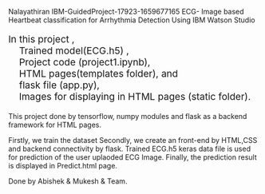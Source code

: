 Nalayathiran IBM-GuidedProject-17923-1659677165
ECG- Image based Heartbeat classification for Arrhythmia Detection Using IBM Watson Studio




<html>
<p style="font-size:19px;">In this project ,<br>
 &nbsp &nbsp Trained model(ECG.h5) ,<br>
 &nbsp &nbsp   Project code (project1.ipynb),<br>
 &nbsp &nbsp  HTML pages(templates folder), and <br> 
 &nbsp &nbsp  flask file (app.py),<br>
 &nbsp &nbsp  Images for displaying in HTML pages (static folder).</p>
</html>

This project done by tensorflow, numpy modules and flask as a backend framework for HTML pages.

Firstly, we train the dataset
Secondly, we create an front-end by HTML,CSS and backend connectivity by flask.
Trained ECG.h5 keras data file is used for prediction of the user uplaoded ECG Image. 
Finally, the prediction result is displayed in Predict.html page.

Done by Abishek & Mukesh & Team.
